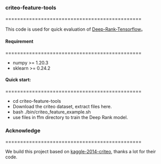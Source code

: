 ### criteo-feature-tools
==============================================

This code is used for quick evaluation of [Deep-Rank-Tensorflow](https://github.com/hengtyrionwang/Deep-Rank-Tensorflow)。

#### Requirement
==============================================
-  numpy >= 1.20.3
-  sklearn >= 0.24.2
#### Quick start:
==============================================
- cd criteo-feature-tools
- Download the criteo dataset, extract files here.
- bash ./bin/criteo_feature_example.sh
- use files in ffm directory to train the Deep Rank model.

### Acknowledge
==============================================

We build this project based on [kaggle-2014-criteo](https://github.com/ycjuan/kaggle-2014-criteo), thanks a lot for their code. 
